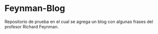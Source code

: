 # Feynman-Blog
Repositorio de prueba en el cual se agrega un blog con algunas frases del profesor Richard Feynman.

